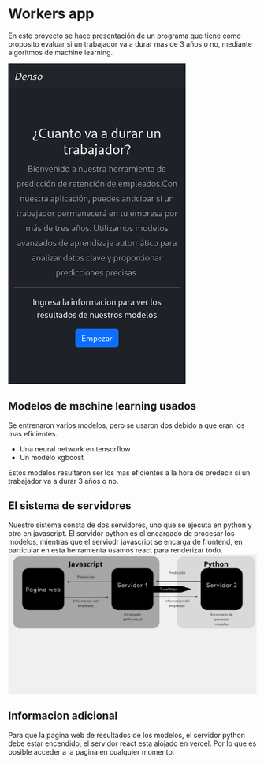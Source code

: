 # Workers app
En este proyecto se hace presentación de un programa que tiene como proposito evaluar si un trabajador va a durar mas de 3 años o no, mediante algoritmos de machine learning.


![image](/pimage1.png)


## Modelos de machine learning usados
Se entrenaron varios modelos, pero se usaron dos debido a que eran los mas eficientes.
* Una neural network en tensorflow
* Un modelo xgboost

Estos modelos resultaron ser los mas eficientes a la hora de predecir si un trabajador va a durar 3 años o no.

## El sistema de servidores
Nuestro sistema consta de dos servidores, uno que se ejecuta en python y otro en javascript.
El servidor python es el encargado de procesar los modelos, mientras que el serviodr javascript se encarga de frontend, en particular en esta herramienta usamos react para renderizar todo.
![Imagen de los servidores](/Frontend.png)

## Informacion adicional
Para que la pagina web de resultados de los modelos, el servidor python debe estar encendido, el servidor react esta alojado en vercel. Por lo que es posible acceder a la pagina en cualquier momento.